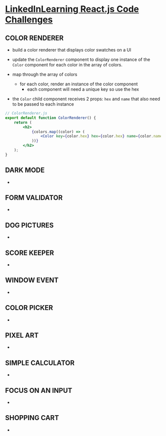 # [LinkedInLearning React.js Code Challenges](https://www.linkedin.com/learning/react-js-code-challenges/put-your-react-js-skills-to-the-test?autoplay=true&u=83102426)

## COLOR RENDERER
* build a color renderer that displays color swatches on a UI
* update the `ColorRenderer` component to display one instance of the `Color` component for each color in the array of colors.

* map through the array of colors
    * for each color, render an instance of the color component
        * each component will need a unique key so use the hex
* the `Color` child component receives 2 props: `hex` and `name` that also need to be passed to each instance
```jsx
// ColorRenderer.js
export default function ColorRenderer() {
    return (
        <h2>
            {colors.map((color) => (
                <Color key={color.hex} hex={color.hex} name={color.name} />
            ))}
        </h2>
    );
}

```


## DARK MODE
* 




## FORM VALIDATOR
* 




## DOG PICTURES
* 




## SCORE KEEPER
* 




## WINDOW EVENT
* 




## COLOR PICKER
* 




## PIXEL ART
* 




## SIMPLE CALCULATOR
* 




## FOCUS ON AN INPUT
* 




## SHOPPING CART
* 




